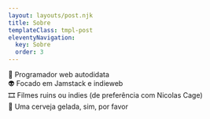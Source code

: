 ```yaml
---
layout: layouts/post.njk
title: Sobre
templateClass: tmpl-post
eleventyNavigation:
  key: Sobre
  order: 3
---
```


🤖 Programador web autodidata \
👽 Focado em Jamstack e indieweb \
🎞️ Filmes ruins ou indies (de preferência com Nicolas Cage) \
🍺 Uma cerveja gelada, sim, por favor

